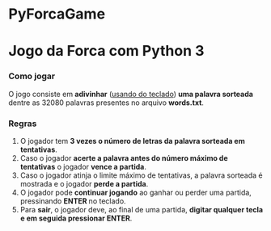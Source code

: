 # PyForcaGame
<h1>Jogo da Forca com Python 3</h1>

<h3>Como jogar</h3>
<p>
    O jogo consiste em <strong>adivinhar</strong> (<u>usando do teclado</u>) <strong>uma palavra sorteada</strong> dentre as 32080 palavras presentes no 
    arquivo <strong>words.txt</strong>.     
</p>

<h3>Regras</h3>

<p>
    <ol>
        <li>
            O jogador tem <strong>3 vezes o número de letras da palavra sorteada em  tentativas</strong>.<br>
        </li>
        <li>
            Caso o jogador <strong>acerte a palavra antes do número máximo de tentativas</strong> o jogador <strong>
            vence a partida</strong>.
         </li>
        <li>
            Caso o jogador atinja o limite máximo de tentativas, a palavra sorteada é mostrada e o jogador <strong>perde
            a partida</strong>.<br>
        </li>
        <li>
            O jogador pode <strong>continuar jogando</strong> ao ganhar ou perder uma partida, pressinando <strong>ENTER
            </strong> no teclado.<br>
        </li>        
        <li>
            Para <strong>sair</strong>, o jogador deve, ao final de uma partida, <strong>digitar qualquer tecla e 
            em seguida pressionar ENTER</strong>. 
        </li>
    </ol>     
</p>